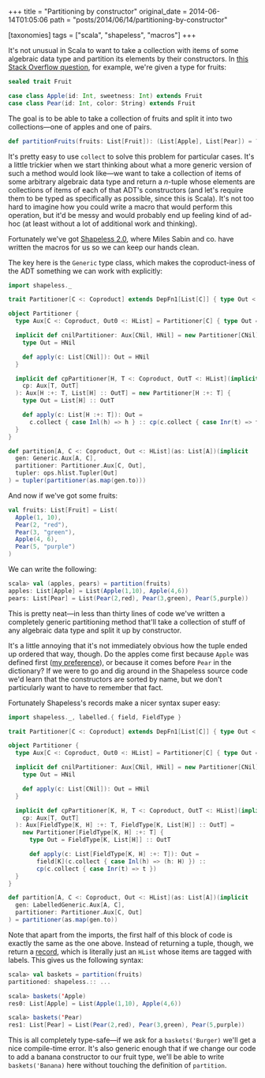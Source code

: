 +++
title = "Partitioning by constructor"
original_date = 2014-06-14T01:05:06
path = "posts/2014/06/14/partitioning-by-constructor"

[taxonomies]
tags = ["scala", "shapeless", "macros"]
+++

It's not unusual in Scala to want to take a collection with items of some
algebraic data type and partition its elements by their constructors. In
[this Stack Overflow question](https://stackoverflow.com/q/24210197/334519),
for example, we're given a type for fruits:

``` scala
sealed trait Fruit

case class Apple(id: Int, sweetness: Int) extends Fruit
case class Pear(id: Int, color: String) extends Fruit
```

The goal is to be able to take a collection of fruits and split it into two
collections—one of apples and one of pairs.

``` scala
def partitionFruits(fruits: List[Fruit]): (List[Apple], List[Pear]) = ???
```

It's pretty easy to use `collect` to solve this problem for particular cases.
It's a little trickier when we start thinking about what a more generic version
of such a method would look like—we want to take a collection of items of some
arbitrary algebraic data type and return a _n_-tuple whose elements are
collections of items of each of that ADT's constructors (and let's require them
to be typed as specifically as possible, since this is Scala). It's not too hard
to imagine how you could write a macro that would perform this operation, but
it'd be messy and would probably end up feeling kind of ad-hoc (at least without
a lot of additional work and thinking).

Fortunately we've got [Shapeless 2.0](https://github.com/milessabin/shapeless),
where Miles Sabin and co. have written the macros for us so we can keep our
hands clean.

<!-- more -->

The key here is the `Generic` type class, which makes the coproduct-iness of the
ADT something we can work with explicitly:

``` scala
import shapeless._

trait Partitioner[C <: Coproduct] extends DepFn1[List[C]] { type Out <: HList }

object Partitioner {
  type Aux[C <: Coproduct, Out0 <: HList] = Partitioner[C] { type Out = Out0 }

  implicit def cnilPartitioner: Aux[CNil, HNil] = new Partitioner[CNil] {
    type Out = HNil

    def apply(c: List[CNil]): Out = HNil
  }

  implicit def cpPartitioner[H, T <: Coproduct, OutT <: HList](implicit
    cp: Aux[T, OutT]
  ): Aux[H :+: T, List[H] :: OutT] = new Partitioner[H :+: T] {
    type Out = List[H] :: OutT

    def apply(c: List[H :+: T]): Out =
      c.collect { case Inl(h) => h } :: cp(c.collect { case Inr(t) => t })
  }
}

def partition[A, C <: Coproduct, Out <: HList](as: List[A])(implicit
  gen: Generic.Aux[A, C],
  partitioner: Partitioner.Aux[C, Out],
  tupler: ops.hlist.Tupler[Out]
) = tupler(partitioner(as.map(gen.to)))
```

And now if we've got some fruits:

``` scala
val fruits: List[Fruit] = List(
  Apple(1, 10),
  Pear(2, "red"),
  Pear(3, "green"),
  Apple(4, 6),
  Pear(5, "purple")
)
```

We can write the following:

``` scala
scala> val (apples, pears) = partition(fruits)
apples: List[Apple] = List(Apple(1,10), Apple(4,6))
pears: List[Pear] = List(Pear(2,red), Pear(3,green), Pear(5,purple))
```

This is pretty neat—in less than thirty lines of code we've written a completely
generic partitioning method that'll take a collection of stuff of any algebraic
data type and split it up by constructor.

It's a little annoying that it's not immediately obvious how the tuple ended up
ordered that way, though. Do the apples come first because `Apple` was defined
first ([my preference](https://twitter.com/travisbrown/status/376738546901471232)),
or because it comes before `Pear` in the dictionary? If we were to go and dig
around in the Shapeless source code we'd learn that the constructors are sorted
by name, but we don't particularly want to have to remember that fact.

Fortunately Shapeless's records make a nicer syntax super easy:

``` scala
import shapeless._, labelled.{ field, FieldType }

trait Partitioner[C <: Coproduct] extends DepFn1[List[C]] { type Out <: HList }

object Partitioner {
  type Aux[C <: Coproduct, Out0 <: HList] = Partitioner[C] { type Out = Out0 }

  implicit def cnilPartitioner: Aux[CNil, HNil] = new Partitioner[CNil] {
    type Out = HNil

    def apply(c: List[CNil]): Out = HNil
  }

  implicit def cpPartitioner[K, H, T <: Coproduct, OutT <: HList](implicit
    cp: Aux[T, OutT]
  ): Aux[FieldType[K, H] :+: T, FieldType[K, List[H]] :: OutT] =
    new Partitioner[FieldType[K, H] :+: T] {
      type Out = FieldType[K, List[H]] :: OutT

      def apply(c: List[FieldType[K, H] :+: T]): Out =
        field[K](c.collect { case Inl(h) => (h: H) }) ::
        cp(c.collect { case Inr(t) => t })
  }
}

def partition[A, C <: Coproduct, Out <: HList](as: List[A])(implicit
  gen: LabelledGeneric.Aux[A, C],
  partitioner: Partitioner.Aux[C, Out]
) = partitioner(as.map(gen.to))
```

Note that apart from the imports, the first half of this block of code is
exactly the same as the one above. Instead of returning a tuple, though, we
return a [record](https://github.com/milessabin/shapeless/wiki/Feature-overview:-shapeless-2.0.0#extensible-records),
which is literally just an `HList` whose items are tagged with
labels. This gives us the following syntax:

``` scala
scala> val baskets = partition(fruits)
partitioned: shapeless.:: ...

scala> baskets('Apple)
res0: List[Apple] = List(Apple(1,10), Apple(4,6))

scala> baskets('Pear)
res1: List[Pear] = List(Pear(2,red), Pear(3,green), Pear(5,purple))
```

This is all completely type-safe—if we ask for a `baskets('Burger)` we'll
get a nice compile-time error. It's also generic enough that if we change our
code to add a banana constructor to our fruit type, we'll be able to write
`baskets('Banana)` here without touching the definition of `partition`.
